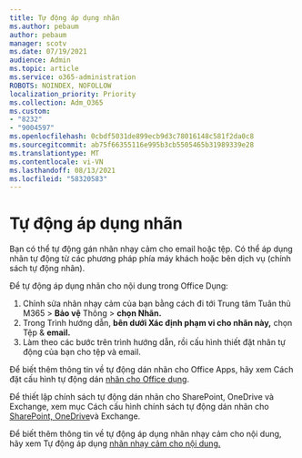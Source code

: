 ```yaml
---
title: Tự động áp dụng nhãn
ms.author: pebaum
author: pebaum
manager: scotv
ms.date: 07/19/2021
audience: Admin
ms.topic: article
ms.service: o365-administration
ROBOTS: NOINDEX, NOFOLLOW
localization_priority: Priority
ms.collection: Adm_O365
ms.custom:
- "8232"
- "9004597"
ms.openlocfilehash: 0cbdf5031de899ecb9d3c78016148c581f2da0c8
ms.sourcegitcommit: ab75f66355116e995b3cb5505465b31989339e28
ms.translationtype: MT
ms.contentlocale: vi-VN
ms.lasthandoff: 08/13/2021
ms.locfileid: "58320583"
---
```

# <a name="auto-apply-labeling"></a>Tự động áp dụng nhãn

Bạn có thể tự động gán nhãn nhạy cảm cho email hoặc tệp. Có thể áp dụng nhãn tự động từ các phương pháp phía máy khách hoặc bên dịch vụ (chính sách tự động nhãn).

Để tự động áp dụng nhãn cho nội dung trong Office Dụng: 

1. Chỉnh sửa nhãn nhạy cảm của bạn bằng cách đi tới Trung tâm Tuân thủ M365 > **Bảo vệ** Thông > **chọn Nhãn.** 
1. Trong Trình hướng dẫn, **bên dưới Xác định phạm vi cho nhãn này,** chọn Tệp & **email.** 
1. Làm theo các bước trên trình hướng dẫn, rồi cấu hình thiết đặt nhãn tự động của bạn cho tệp và email. 

Để biết thêm thông tin về tự động dán nhãn cho Office Apps, hãy xem Cách đặt cấu hình tự động dán [nhãn cho Office dụng](https://docs.microsoft.com/microsoft-365/compliance/apply-sensitivity-label-automatically#how-to-configure-auto-labeling-for-office-apps).

Để thiết lập chính sách tự động dán nhãn cho SharePoint, OneDrive và Exchange, xem mục Cách cấu hình chính sách tự động dán nhãn cho [SharePoint, OneDrive](https://go.microsoft.com/fwlink/?linkid=2148841)và Exchange.

Để biết thêm thông tin về tự động áp dụng nhãn nhạy cảm cho nội dung, hãy xem Tự động áp dụng [nhãn nhạy cảm cho nội dung.](https://docs.microsoft.com/microsoft-365/compliance/apply-sensitivity-label-automatically)